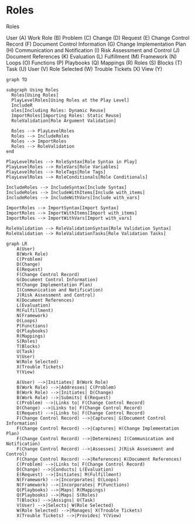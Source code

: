# Roles

Roles

User (A)
Work Role (B)
Problem (C)
Change (D)
Request (E)
Change Control Record (F)
Document Control Information (G)
Change Implementation Plan (H)
Communication and Notification (I)
Risk Assessment and Control (J)
Document References (K)
Evaluation (L)
Fulfillment (M)
Framework (N)
Loops (O)
Functions (P)
Playbooks (Q)
Mappings (R)
Roles (S)
Blocks (T)
Task (U)
User (V)
Role Selected (W)
Trouble Tickets (X)
View (Y)


```mermaid
graph TD

subgraph Using Roles
  Roles[Using Roles]
  PlayLevelRoles[Using Roles at the Play Level]
  IncludeR
  oles[Including Roles: Dynamic Reuse]
  ImportRoles[Importing Roles: Static Reuse]
  RoleValidation[Role Argument Validation]

  Roles --> PlayLevelRoles
  Roles --> IncludeRoles
  Roles --> ImportRoles
  Roles --> RoleValidation
end

PlayLevelRoles --> RoleSyntax[Role Syntax in Play]
PlayLevelRoles --> RoleVars[Role Variables]
PlayLevelRoles --> RoleTags[Role Tags]
PlayLevelRoles --> RoleConditionals[Role Conditionals]

IncludeRoles --> IncludeSyntax[Include Syntax]
IncludeRoles --> IncludeWithItems[Include with_items]
IncludeRoles --> IncludeWithVars[Include with_vars]

ImportRoles --> ImportSyntax[Import Syntax]
ImportRoles --> ImportWithItems[Import with_items]
ImportRoles --> ImportWithVars[Import with_vars]

RoleValidation --> RoleValidationSyntax[Role Validation Syntax]
RoleValidation --> RoleValidationTasks[Role Validation Tasks]

```

```mermaid
graph LR
    A(User)
    B(Work Role)
    C(Problem)
    D(Change)
    E(Request)
    F(Change Control Record)
    G(Document Control Information)
    H(Change Implementation Plan)
    I(Communication and Notification)
    J(Risk Assessment and Control)
    K(Document References)
    L(Evaluation)
    M(Fulfillment)
    N(Framework)
    O(Loops)
    P(Functions)
    Q(Playbooks)
    R(Mappings)
    S(Roles)
    T(Blocks)
    U(Task)
    V(User)
    W(Role Selected)
    X(Trouble Tickets)
    Y(View)

    A(User) -->|Initiates| B(Work Role)
    B(Work Role) -->|Addresses| C(Problem)
    B(Work Role) -->|Initiates| D(Change)
    B(Work Role) -->|Submits| E(Request)
    C(Problem) -->|Links to| F(Change Control Record)
    D(Change) -->|Links to| F(Change Control Record)
    E(Request) -->|Links to| F(Change Control Record)
    F(Change Control Record) -->|Captures| G(Document Control Information)
    F(Change Control Record) -->|Captures| H(Change Implementation Plan)
    F(Change Control Record) -->|Determines| I(Communication and Notification)
    F(Change Control Record) -->|Assesses| J(Risk Assessment and Control)
    F(Change Control Record) -->|References| K(Document References)
    C(Problem) -->|Links to| F(Change Control Record)
    D(Change) -->|Conducts| L(Evaluation)
    E(Request) -->|Initiates| M(Fulfillment)
    N(Framework) -->|Incorporates| O(Loops)
    N(Framework) -->|Incorporates| P(Functions)
    Q(Playbooks) -->|Maps| R(Mappings)
    Q(Playbooks) -->|Maps| S(Roles)
    T(Blocks) -->|Assigns| U(Task)
    V(User) -->|Selects| W(Role Selected)
    W(Role Selected) -->|Manages| X(Trouble Tickets)
    X(Trouble Tickets) -->|Provides| Y(View)
```